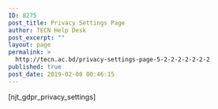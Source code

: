 ```yaml
---
ID: 8275
post_title: Privacy Settings Page
author: TECN Help Desk
post_excerpt: ""
layout: page
permalink: >
  http://tecn.ac.bd/privacy-settings-page-5-2-2-2-2-2-2-2
published: true
post_date: 2019-02-08 00:46:15
---
```

[njt_gdpr_privacy_settings]
